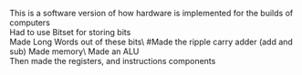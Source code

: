 This is a software version of how hardware is implemented for the builds of computers\
Had to use Bitset for storing bits\
Made Long Words out of these bits\ 
#Made the ripple carry adder (add and sub)
Made memory\ 
Made an ALU\
Then made the registers, and instructions components
